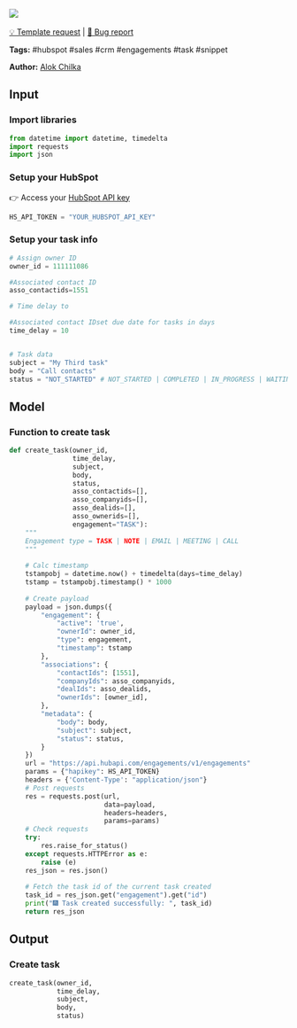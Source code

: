 <a href="https://app.naas.ai/user-redirect/naas/downloader?url=https://raw.githubusercontent.com/jupyter-naas/awesome-notebooks/master/HubSpot/HubSpot_Create_Task.ipynb" target="_parent"><img src="https://naasai-public.s3.eu-west-3.amazonaws.com/open_in_naas.svg"/></a><br><br><a href="https://github.com/jupyter-naas/awesome-notebooks/issues/new?assignees=&labels=&template=template-request.md&title=Tool+-+Action+of+the+notebook+">💡 Template request</a> | <a href="https://github.com/jupyter-naas/awesome-notebooks/issues/new?assignees=&labels=&template=bug_report.md&title=HubSpot+-+Create+Task:+Error+short+description">🚨 Bug report</a>

**Tags:** #hubspot #sales #crm #engagements #task #snippet

**Author:** [Alok Chilka](https://www.linkedin.com/in/calok64/)

## Input

### Import libraries


```python
from datetime import datetime, timedelta
import requests
import json
```

### Setup your HubSpot
👉 Access your [HubSpot API key](https://knowledge.hubspot.com/integrations/how-do-i-get-my-hubspot-api-key)


```python
HS_API_TOKEN = "YOUR_HUBSPOT_API_KEY" 
```

### Setup your task info


```python
# Assign owner ID
owner_id = 111111086

#Associated contact ID
asso_contactids=1551

# Time delay to

#Associated contact IDset due date for tasks in days
time_delay = 10


# Task data
subject = "My Third task"
body = "Call contacts"
status = "NOT_STARTED" # NOT_STARTED | COMPLETED | IN_PROGRESS | WAITING | DEFERRED
```

## Model

### Function to create task


```python
def create_task(owner_id,
                time_delay,
                subject,
                body,
                status,
                asso_contactids=[],
                asso_companyids=[],
                asso_dealids=[],
                asso_ownerids=[],
                engagement="TASK"):
    """
    Engagement type = TASK | NOTE | EMAIL | MEETING | CALL 
    """
    
    # Calc timestamp
    tstampobj = datetime.now() + timedelta(days=time_delay)
    tstamp = tstampobj.timestamp() * 1000
     
    # Create payload
    payload = json.dumps({
        "engagement": {
            "active": 'true',
            "ownerId": owner_id,
            "type": engagement,
            "timestamp": tstamp
        },
        "associations": {
            "contactIds": [1551],
            "companyIds": asso_companyids,
            "dealIds": asso_dealids,
            "ownerIds": [owner_id],
        },
        "metadata": {
            "body": body,
            "subject": subject,
            "status": status,
        }
    })
    url = "https://api.hubapi.com/engagements/v1/engagements"
    params = {"hapikey": HS_API_TOKEN}
    headers = {'Content-Type': "application/json"}
    # Post requests
    res = requests.post(url,
                        data=payload,
                        headers=headers,
                        params=params)
    # Check requests
    try:
        res.raise_for_status()
    except requests.HTTPError as e:
        raise (e)
    res_json = res.json()
    
    # Fetch the task id of the current task created
    task_id = res_json.get("engagement").get("id")
    print("🎆 Task created successfully: ", task_id)
    return res_json
```

## Output

### Create task


```python
create_task(owner_id,
            time_delay,
            subject,
            body,
            status)
```


```python

```
